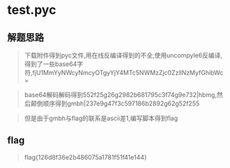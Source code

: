# test.pyc

## 解题思路

> 下载附件得到pyc文件,用在线反编译得到的不全,使用uncompyle6反编译,得到了一些base64字符,fjU1MmYyNWcyNmcyOTgyYjY4MTc5NWMzZjc0ZzllNzMyfGhibWc=

> base64解码解码得到552f25g26g2982b681795c3f74g9e732|hbmg,然后颠倒顺序得到gmbh|237e9g47f3c597186b2892g62g52f255

> 但是由于gmbh与flag的联系是ascii差1,编写脚本得到flag

## flag

> flag{126d8f36e2b486075a1781f51f41e144}
